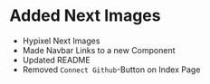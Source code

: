 # Added Next Images

- Hypixel Next Images
- Made Navbar Links to a new Component
- Updated README
- Removed `Connect Github`-Button on Index Page
